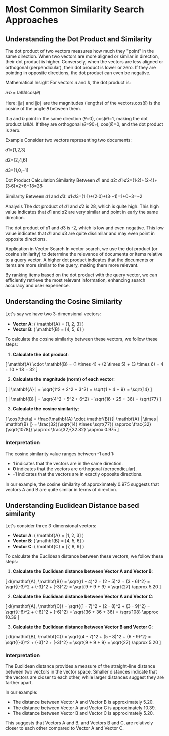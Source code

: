 # Most Common Similarity Search Approaches
## Understanding the Dot Product and Similarity
The dot product of two vectors measures how much they "point" in the same direction. When two vectors are more aligned or similar in direction, their dot product is higher. Conversely, when the vectors are less aligned or orthogonal (perpendicular), their dot product is lower or zero. If they are pointing in opposite directions, the dot product can even be negative.

Mathematical Insight
For vectors 𝑎  and 𝑏, the dot product is:

𝑎⋅𝑏 = ∥𝑎∥∥𝑏∥cos(𝜃)

Here:
∥𝑎∥ and ∥𝑏∥ are the magnitudes (lengths) of the vectors.cos(𝜃) is the cosine of the angle 𝜃 between them.

If 𝑎 and 𝑏 point in the same direction (𝜃=0), cos(𝜃)=1, making the dot product ∥𝑎∥∥𝑏∥. If they are orthogonal (𝜃=90∘), cos(𝜃)=0, and the dot product is zero.

Example
Consider two vectors representing two documents:

𝑑1=[1,2,3]

𝑑2=[2,4,6]

𝑑3=[1,0,−1]

Dot Product Calculation
Similarity Between 
𝑑1 and 𝑑2:
𝑑1⋅𝑑2=(1⋅2)+(2⋅4)+(3⋅6)=2+8+18=28

Similarity Between 
𝑑1 and 𝑑3:
𝑑1⋅𝑑3=(1⋅1)+(2⋅0)+(3⋅−1)=1+0−3=−2

Analysis
The dot product of 𝑑1 and 𝑑2 is 28, which is quite high. This high value indicates that 𝑑1 and 𝑑2 are very similar and point in early the same direction.

The dot product of 𝑑1 and 𝑑3 is -2, which is low and even negative. This low value indicates that 𝑑1 and 𝑑3 are quite dissimilar and may even point in opposite directions.

Application in Vector Search
In vector search, we use the dot product (or cosine similarity) to determine the relevance of documents or items relative to a query vector. A higher dot product indicates that the documents or items are more similar to the query, making them more relevant.

By ranking items based on the dot product with the query vector, we can efficiently retrieve the most relevant information, enhancing search accuracy and user experience.

## Understanding the Cosine Similarity

Let's say we have two 3-dimensional vectors:
- **Vector A**: \( \mathbf{A} = [1, 2, 3] \)
- **Vector B**: \( \mathbf{B} = [4, 5, 6] \)

To calculate the cosine similarity between these vectors, we follow these steps:

1. **Calculate the dot product**:


\[ \mathbf{A} \cdot \mathbf{B} = (1 \times 4) + (2 \times 5) + (3 \times 6) = 4 + 10 + 18 = 32 \]



2. **Calculate the magnitude (norm) of each vector**:


\[ \| \mathbf{A} \| = \sqrt{1^2 + 2^2 + 3^2} = \sqrt{1 + 4 + 9} = \sqrt{14} \]




\[ \| \mathbf{B} \| = \sqrt{4^2 + 5^2 + 6^2} = \sqrt{16 + 25 + 36} = \sqrt{77} \]



3. **Calculate the cosine similarity**:


\[ \cos(\theta) = \frac{\mathbf{A} \cdot \mathbf{B}}{\| \mathbf{A} \| \times \| \mathbf{B} \|} = \frac{32}{\sqrt{14} \times \sqrt{77}} \approx \frac{32}{\sqrt{1078}} \approx \frac{32}{32.82} \approx 0.975 \]



### Interpretation

The cosine similarity value ranges between -1 and 1:
- **1** indicates that the vectors are in the same direction.
- **0** indicates that the vectors are orthogonal (perpendicular).
- **-1** indicates that the vectors are in exactly opposite directions.

In our example, the cosine similarity of approximately 0.975 suggests that vectors A and B are quite similar in terms of direction.


## Understanding Euclidean Distance based similarity

Let's consider three 3-dimensional vectors:
- **Vector A**: \( \mathbf{A} = [1, 2, 3] \)
- **Vector B**: \( \mathbf{B} = [4, 5, 6] \)
- **Vector C**: \( \mathbf{C} = [7, 8, 9] \)

To calculate the Euclidean distance between these vectors, we follow these steps:

1. **Calculate the Euclidean distance between Vector A and Vector B**:


\[ d(\mathbf{A}, \mathbf{B}) = \sqrt{(1 - 4)^2 + (2 - 5)^2 + (3 - 6)^2} = \sqrt{(-3)^2 + (-3)^2 + (-3)^2} = \sqrt{9 + 9 + 9} = \sqrt{27} \approx 5.20 \]



2. **Calculate the Euclidean distance between Vector A and Vector C**:


\[ d(\mathbf{A}, \mathbf{C}) = \sqrt{(1 - 7)^2 + (2 - 8)^2 + (3 - 9)^2} = \sqrt{(-6)^2 + (-6)^2 + (-6)^2} = \sqrt{36 + 36 + 36} = \sqrt{108} \approx 10.39 \]



3. **Calculate the Euclidean distance between Vector B and Vector C**:


\[ d(\mathbf{B}, \mathbf{C}) = \sqrt{(4 - 7)^2 + (5 - 8)^2 + (6 - 9)^2} = \sqrt{(-3)^2 + (-3)^2 + (-3)^2} = \sqrt{9 + 9 + 9} = \sqrt{27} \approx 5.20 \]



### Interpretation

The Euclidean distance provides a measure of the straight-line distance between two vectors in the vector space. Smaller distances indicate that the vectors are closer to each other, while larger distances suggest they are farther apart.

In our example:
- The distance between Vector A and Vector B is approximately 5.20.
- The distance between Vector A and Vector C is approximately 10.39.
- The distance between Vector B and Vector C is approximately 5.20.

This suggests that Vectors A and B, and Vectors B and C, are relatively closer to each other compared to Vector A and Vector C.


